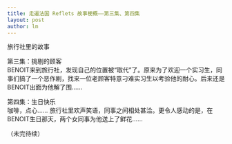 ```yaml
---
title: 走遍法国 Reflets 故事梗概——第三集、第四集 
layout: post
author: lm
---
```

<p>旅行社里的故事</p>
<p>第三集：挑剔的顾客<br />
BENOIT来到旅行社，发现自己的位置被“取代”了。原来为了欢迎一个实习生，同事们搞了一个恶作剧，找来一位老顾客特意刁难实习生以考验他的耐心。后来还是BENOIT出面为他解了围……</p>
<p>第四集：生日快乐<br />
咖啡，点心…… 旅行社里欢声笑语，同事之间相处甚洽。更令人感动的是，在BENOIT生日那天，两个女同事为他送上了鲜花……</p>
<p>（未完待续）</p>
